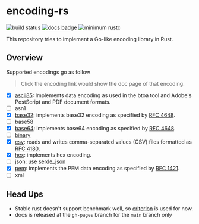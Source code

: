 # encoding-rs

![build status](https://github.com/sammyne/encoding-rs/workflows/build/badge.svg)
[![docs badge](https://img.shields.io/badge/docs-0.6.0-blue)](https://sammyne.github.io/encoding-rs/encoding/)
![minimum rustc](https://img.shields.io/badge/rustc-1.65.0%2B-blue)

This repository tries to implement a Go-like encoding library in Rust.

## Overview

Supported encodings go as follow

> Click the encoding link would show the doc page of that encoding.

- [x] [ascii85][ascii85-doc]: Implements data encoding as used in the btoa tool and Adobe's PostScript and
    PDF document formats.
- [ ] asn1
- [x] [base32][base32-doc]: implements base32 encoding as specified by [RFC 4648].
- [ ] base58
- [x] [base64][base64-doc]: implements base64 encoding as specified by [RFC 4648].
- [ ] [binary][binary-doc]
- [x] [csv][csv-doc]: reads and writes comma-separated values (CSV) files formatted as [RFC 4180].
- [x] [hex][hex-doc]: implements hex encoding.
- [ ] json: use [serde_json]
- [x] [pem][pem-doc]: implements the PEM data encoding as specified by [RFC 1421].
- [ ] xml

## Head Ups

- Stable rust doesn't support benchmark well, so [criterion](https://crates.io/crates/criterion) is used for now.
- docs is released at the `gh-pages` branch for the `main` branch only

[ascii85-doc]: https://sammyne.github.io/encoding-rs/ascii85/
[base32-doc]: https://sammyne.github.io/encoding-rs/base32/
[base64-doc]: https://sammyne.github.io/encoding-rs/base64/
[binary-doc]: https://sammyne.github.io/encoding-rs/binary/
[csv-doc]: https://sammyne.github.io/encoding-rs/csv/
[hex-doc]: https://sammyne.github.io/encoding-rs/hex/
[pem-doc]: https://sammyne.github.io/encoding-rs/pem/
[serde_json]: https://crates.io/crates/serde_json
[RFC 1421]: https://rfc-editor.org/rfc/rfc1421.html
[RFC 4180]: https://rfc-editor.org/rfc/rfc4180.html
[RFC 4648]: https://rfc-editor.org/rfc/rfc4648.html
